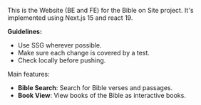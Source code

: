 This is the Website (BE and FE) for the Bible on Site project.
It's implemented using Next.js 15 and react 19.

**Guidelines:**
- Use SSG wherever possible.
- Make sure each change is covered by a test.
- Check locally before pushing.

Main features:
- **Bible Search**: Search for Bible verses and passages.
- **Book View**: View books of the Bible as interactive books.